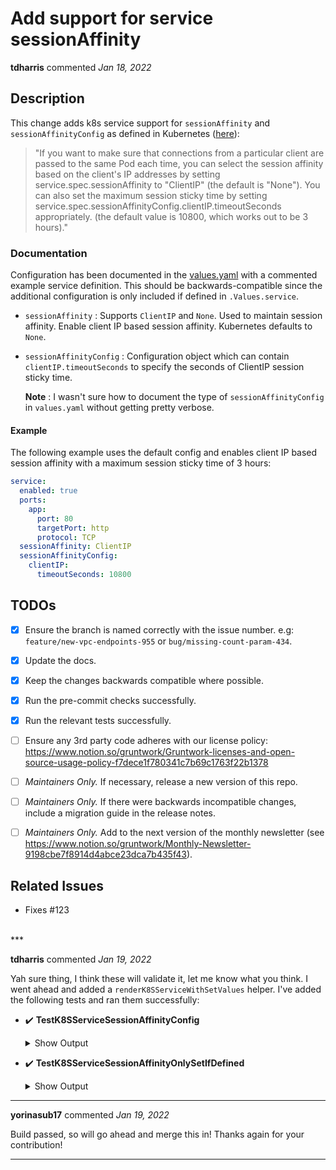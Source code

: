# Add support for service sessionAffinity

**tdharris** commented *Jan 18, 2022*

## Description

This change adds k8s service support for `sessionAffinity` and `sessionAffinityConfig` as defined in Kubernetes ([here](https://kubernetes.io/docs/concepts/services-networking/service/#virtual-ips-and-service-proxies)):

> "If you want to make sure that connections from a particular client are passed to the same Pod each time, you can select the session affinity based on the client's IP addresses by setting service.spec.sessionAffinity to "ClientIP" (the default is "None"). You can also set the maximum session sticky time by setting service.spec.sessionAffinityConfig.clientIP.timeoutSeconds appropriately. (the default value is 10800, which works out to be 3 hours)."

### Documentation

Configuration has been documented in the [values.yaml](https://github.com/gruntwork-io/helm-kubernetes-services/pull/124/files#diff-4383cbf74598517ec7d53efea933a2c3ce702e99254172fd7bfdac025539544b) with a commented example service definition. This should be backwards-compatible since the additional configuration is only included if defined in `.Values.service`.

- `sessionAffinity` : Supports `ClientIP` and `None`. Used to maintain session affinity. Enable client IP based session affinity. Kubernetes defaults to `None`.
- `sessionAffinityConfig` : Configuration object which can contain `clientIP.timeoutSeconds` to specify the seconds of ClientIP session sticky time.

  **Note** : I wasn't sure how to document the type of `sessionAffinityConfig` in `values.yaml` without getting pretty verbose.

#### Example

The following example uses the default config and enables client IP based session affinity with a maximum session sticky time of 3 hours:
```yaml
service:
  enabled: true
  ports:
    app:
      port: 80
      targetPort: http
      protocol: TCP
  sessionAffinity: ClientIP
  sessionAffinityConfig:
    clientIP:
      timeoutSeconds: 10800
```

## TODOs

- [x] Ensure the branch is named correctly with the issue number. e.g: `feature/new-vpc-endpoints-955` or `bug/missing-count-param-434`.
- [x] Update the docs.
- [x] Keep the changes backwards compatible where possible.
- [x] Run the pre-commit checks successfully.
- [x] Run the relevant tests successfully.
- [ ] Ensure any 3rd party code adheres with our license policy: https://www.notion.so/gruntwork/Gruntwork-licenses-and-open-source-usage-policy-f7dece1f780341c7b69c1763f22b1378
- [ ] _Maintainers Only._ If necessary, release a new version of this repo.
- [ ] _Maintainers Only._ If there were backwards incompatible changes, include a migration guide in the release notes.
- [ ] _Maintainers Only._ Add to the next version of the monthly newsletter (see https://www.notion.so/gruntwork/Monthly-Newsletter-9198cbe7f8914d4abce23dca7b435f43).


## Related Issues
- Fixes #123

<br />
***


**tdharris** commented *Jan 19, 2022*

Yah sure thing, I think these will validate it, let me know what you think. I went ahead and added a `renderK8SServiceWithSetValues` helper. I've added the following tests and ran them successfully:

- ✔️ **TestK8SServiceSessionAffinityConfig**

  <details>
    <summary>Show Output</summary>
    
  ```go
  $ go test -v -tags tpl -run TestK8SServiceSessionAffinityConfig
  === RUN   TestK8SServiceSessionAffinityConfig
  === PAUSE TestK8SServiceSessionAffinityConfig
  === CONT  TestK8SServiceSessionAffinityConfig
  TestK8SServiceSessionAffinityConfig 2022-01-19T13:04:39-07:00 logger.go:66: Running command helm with args [template --set service.sessionAffinity=ClientIP --set service.sessionAffinityConfig.clientIP.timeoutSeconds=10800 -f /home/tywer/dev/personal/gruntwork-io/helm-kubernetes-services/charts/k8s-service/linter_values.yaml --show-only templates/service.yaml service /home/tywer/dev/personal/gruntwork-io/helm-kubernetes-services/charts/k8s-service]
  TestK8SServiceSessionAffinityConfig 2022-01-19T13:04:39-07:00 logger.go:66: ---
  TestK8SServiceSessionAffinityConfig 2022-01-19T13:04:39-07:00 logger.go:66: # Source: k8s-service/templates/service.yaml
  TestK8SServiceSessionAffinityConfig 2022-01-19T13:04:39-07:00 logger.go:66: apiVersion: v1
  TestK8SServiceSessionAffinityConfig 2022-01-19T13:04:39-07:00 logger.go:66: kind: Service
  TestK8SServiceSessionAffinityConfig 2022-01-19T13:04:39-07:00 logger.go:66: metadata:
  TestK8SServiceSessionAffinityConfig 2022-01-19T13:04:39-07:00 logger.go:66:   name: service-linter
  TestK8SServiceSessionAffinityConfig 2022-01-19T13:04:39-07:00 logger.go:66:   labels:
  TestK8SServiceSessionAffinityConfig 2022-01-19T13:04:39-07:00 logger.go:66:     # These labels are required by helm. You can read more about required labels 
  in the chart best practices guide:
  TestK8SServiceSessionAffinityConfig 2022-01-19T13:04:39-07:00 logger.go:66:     # https://docs.helm.sh/chart_best_practices/#standard-labels
  TestK8SServiceSessionAffinityConfig 2022-01-19T13:04:39-07:00 logger.go:66:     app.kubernetes.io/name: linter
  TestK8SServiceSessionAffinityConfig 2022-01-19T13:04:39-07:00 logger.go:66:     helm.sh/chart: k8s-service-0.0.1-replace
  TestK8SServiceSessionAffinityConfig 2022-01-19T13:04:39-07:00 logger.go:66:     app.kubernetes.io/instance: service
  TestK8SServiceSessionAffinityConfig 2022-01-19T13:04:39-07:00 logger.go:66:     app.kubernetes.io/managed-by: Helm
  TestK8SServiceSessionAffinityConfig 2022-01-19T13:04:39-07:00 logger.go:66: spec:
  TestK8SServiceSessionAffinityConfig 2022-01-19T13:04:39-07:00 logger.go:66:   type: ClusterIP
  TestK8SServiceSessionAffinityConfig 2022-01-19T13:04:39-07:00 logger.go:66:   ports:
  TestK8SServiceSessionAffinityConfig 2022-01-19T13:04:39-07:00 logger.go:66:     - name: app
  TestK8SServiceSessionAffinityConfig 2022-01-19T13:04:39-07:00 logger.go:66:       port: 80
  TestK8SServiceSessionAffinityConfig 2022-01-19T13:04:39-07:00 logger.go:66:       protocol: TCP
  TestK8SServiceSessionAffinityConfig 2022-01-19T13:04:39-07:00 logger.go:66:       targetPort: http
  TestK8SServiceSessionAffinityConfig 2022-01-19T13:04:39-07:00 logger.go:66:   selector:
  TestK8SServiceSessionAffinityConfig 2022-01-19T13:04:39-07:00 logger.go:66:     app.kubernetes.io/name: linter
  TestK8SServiceSessionAffinityConfig 2022-01-19T13:04:39-07:00 logger.go:66:     app.kubernetes.io/instance: service
  TestK8SServiceSessionAffinityConfig 2022-01-19T13:04:39-07:00 logger.go:66:   sessionAffinity: ClientIP
  TestK8SServiceSessionAffinityConfig 2022-01-19T13:04:39-07:00 logger.go:66:   sessionAffinityConfig:
  TestK8SServiceSessionAffinityConfig 2022-01-19T13:04:39-07:00 logger.go:66:     clientIP:
  TestK8SServiceSessionAffinityConfig 2022-01-19T13:04:39-07:00 logger.go:66:       timeoutSeconds: 10800
  --- PASS: TestK8SServiceSessionAffinityConfig (0.09s)
  PASS
  ok      github.com/gruntwork-io/helm-kubernetes-services/test   0.096s
  ```
  </details>

- ✔️ **TestK8SServiceSessionAffinityOnlySetIfDefined**

  <details>
    <summary>Show Output</summary>
    
  ```go
  $ go test -v -tags tpl -run TestK8SServiceSessionAffinityOnlySetIfDefined
  === RUN   TestK8SServiceSessionAffinityOnlySetIfDefined
  === PAUSE TestK8SServiceSessionAffinityOnlySetIfDefined
  === CONT  TestK8SServiceSessionAffinityOnlySetIfDefined
  TestK8SServiceSessionAffinityOnlySetIfDefined 2022-01-19T13:04:24-07:00 logger.go:66: Running command helm with args [template -f /home/tywer/dev/personal/gruntwork-io/helm-kubernetes-services/charts/k8s-service/linter_values.yaml --show-only templates/service.yaml service /home/tywer/dev/personal/gruntwork-io/helm-kubernetes-services/charts/k8s-service]
  TestK8SServiceSessionAffinityOnlySetIfDefined 2022-01-19T13:04:24-07:00 logger.go:66: ---
  TestK8SServiceSessionAffinityOnlySetIfDefined 2022-01-19T13:04:24-07:00 logger.go:66: # Source: k8s-service/templates/service.yaml
  TestK8SServiceSessionAffinityOnlySetIfDefined 2022-01-19T13:04:24-07:00 logger.go:66: apiVersion: v1
  TestK8SServiceSessionAffinityOnlySetIfDefined 2022-01-19T13:04:24-07:00 logger.go:66: kind: Service
  TestK8SServiceSessionAffinityOnlySetIfDefined 2022-01-19T13:04:24-07:00 logger.go:66: metadata:
  TestK8SServiceSessionAffinityOnlySetIfDefined 2022-01-19T13:04:24-07:00 logger.go:66:   name: service-linter
  TestK8SServiceSessionAffinityOnlySetIfDefined 2022-01-19T13:04:24-07:00 logger.go:66:   labels:
  TestK8SServiceSessionAffinityOnlySetIfDefined 2022-01-19T13:04:24-07:00 logger.go:66:     # These labels are required by helm. You can read more about required labels in the chart best practices guide:
  TestK8SServiceSessionAffinityOnlySetIfDefined 2022-01-19T13:04:24-07:00 logger.go:66:     # https://docs.helm.sh/chart_best_practices/#standard-labels       
  TestK8SServiceSessionAffinityOnlySetIfDefined 2022-01-19T13:04:24-07:00 logger.go:66:     app.kubernetes.io/name: linter
  TestK8SServiceSessionAffinityOnlySetIfDefined 2022-01-19T13:04:24-07:00 logger.go:66:     helm.sh/chart: k8s-service-0.0.1-replace
  TestK8SServiceSessionAffinityOnlySetIfDefined 2022-01-19T13:04:24-07:00 logger.go:66:     app.kubernetes.io/instance: service
  TestK8SServiceSessionAffinityOnlySetIfDefined 2022-01-19T13:04:24-07:00 logger.go:66:     app.kubernetes.io/managed-by: Helm
  TestK8SServiceSessionAffinityOnlySetIfDefined 2022-01-19T13:04:24-07:00 logger.go:66: spec:
  TestK8SServiceSessionAffinityOnlySetIfDefined 2022-01-19T13:04:24-07:00 logger.go:66:   type: ClusterIP
  TestK8SServiceSessionAffinityOnlySetIfDefined 2022-01-19T13:04:24-07:00 logger.go:66:   ports:
  TestK8SServiceSessionAffinityOnlySetIfDefined 2022-01-19T13:04:24-07:00 logger.go:66:     - name: app
  TestK8SServiceSessionAffinityOnlySetIfDefined 2022-01-19T13:04:24-07:00 logger.go:66:       port: 80
  TestK8SServiceSessionAffinityOnlySetIfDefined 2022-01-19T13:04:24-07:00 logger.go:66:       protocol: TCP
  TestK8SServiceSessionAffinityOnlySetIfDefined 2022-01-19T13:04:24-07:00 logger.go:66:       targetPort: http
  TestK8SServiceSessionAffinityOnlySetIfDefined 2022-01-19T13:04:24-07:00 logger.go:66:   selector:
  TestK8SServiceSessionAffinityOnlySetIfDefined 2022-01-19T13:04:24-07:00 logger.go:66:     app.kubernetes.io/name: linter
  TestK8SServiceSessionAffinityOnlySetIfDefined 2022-01-19T13:04:24-07:00 logger.go:66:     app.kubernetes.io/instance: service
  --- PASS: TestK8SServiceSessionAffinityOnlySetIfDefined (0.08s)
  PASS
  ok      github.com/gruntwork-io/helm-kubernetes-services/test   0.087s
  ```
  </details>

***

**yorinasub17** commented *Jan 19, 2022*

Build passed, so will go ahead and merge this in! Thanks again for your contribution!
***

